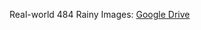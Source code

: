 Real-world 484 Rainy Images: [Google Drive](https://drive.google.com/file/d/1xX1GOVU8YRPtGesKMrm71hrkHL-PYvUv/view?usp=sharing)